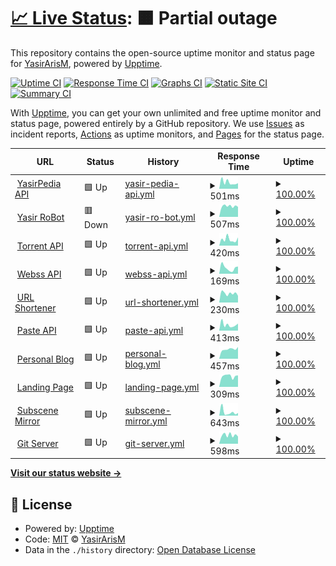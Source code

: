 # [📈 Live Status](https://uptime.yasir.eu.org): <!--live status--> **🟧 Partial outage**

This repository contains the open-source uptime monitor and status page for [YasirArisM](https://yasirpedia.eu.org), powered by [Upptime](https://github.com/upptime/upptime).

[![Uptime CI](https://github.com/YasirArisM/Uptime/workflows/Uptime%20CI/badge.svg)](https://github.com/YasirArisM/Uptime/actions?query=workflow%3A%22Uptime+CI%22)
[![Response Time CI](https://github.com/YasirArisM/Uptime/workflows/Response%20Time%20CI/badge.svg)](https://github.com/YasirArisM/Uptime/actions?query=workflow%3A%22Response+Time+CI%22)
[![Graphs CI](https://github.com/YasirArisM/Uptime/workflows/Graphs%20CI/badge.svg)](https://github.com/YasirArisM/Uptime/actions?query=workflow%3A%22Graphs+CI%22)
[![Static Site CI](https://github.com/YasirArisM/Uptime/workflows/Static%20Site%20CI/badge.svg)](https://github.com/YasirArisM/Uptime/actions?query=workflow%3A%22Static+Site+CI%22)
[![Summary CI](https://github.com/YasirArisM/Uptime/workflows/Summary%20CI/badge.svg)](https://github.com/YasirArisM/Uptime/actions?query=workflow%3A%22Summary+CI%22)

With [Upptime](https://upptime.js.org), you can get your own unlimited and free uptime monitor and status page, powered entirely by a GitHub repository. We use [Issues](https://github.com/YasirArisM/Uptime/issues) as incident reports, [Actions](https://github.com/YasirArisM/Uptime/actions) as uptime monitors, and [Pages](https://uptime.yasir.eu.org) for the status page.

<!--start: status pages-->
<!-- This summary is generated by Upptime (https://github.com/upptime/upptime) -->
<!-- Do not edit this manually, your changes will be overwritten -->
<!-- prettier-ignore -->
| URL | Status | History | Response Time | Uptime |
| --- | ------ | ------- | ------------- | ------ |
| <img alt="" src="https://icons.duckduckgo.com/ip3/yasirapi.eu.org.ico" height="13"> [YasirPedia API](https://yasirapi.eu.org) | 🟩 Up | [yasir-pedia-api.yml](https://github.com/yasirarism/uptime/commits/HEAD/history/yasir-pedia-api.yml) | <details><summary><img alt="Response time graph" src="./graphs/yasir-pedia-api/response-time-week.png" height="20"> 501ms</summary><br><a href="https://uptime.yasir.eu.org/history/yasir-pedia-api"><img alt="Response time 684" src="https://img.shields.io/endpoint?url=https%3A%2F%2Fraw.githubusercontent.com%2Fyasirarism%2Fuptime%2FHEAD%2Fapi%2Fyasir-pedia-api%2Fresponse-time.json"></a><br><a href="https://uptime.yasir.eu.org/history/yasir-pedia-api"><img alt="24-hour response time 428" src="https://img.shields.io/endpoint?url=https%3A%2F%2Fraw.githubusercontent.com%2Fyasirarism%2Fuptime%2FHEAD%2Fapi%2Fyasir-pedia-api%2Fresponse-time-day.json"></a><br><a href="https://uptime.yasir.eu.org/history/yasir-pedia-api"><img alt="7-day response time 501" src="https://img.shields.io/endpoint?url=https%3A%2F%2Fraw.githubusercontent.com%2Fyasirarism%2Fuptime%2FHEAD%2Fapi%2Fyasir-pedia-api%2Fresponse-time-week.json"></a><br><a href="https://uptime.yasir.eu.org/history/yasir-pedia-api"><img alt="30-day response time 553" src="https://img.shields.io/endpoint?url=https%3A%2F%2Fraw.githubusercontent.com%2Fyasirarism%2Fuptime%2FHEAD%2Fapi%2Fyasir-pedia-api%2Fresponse-time-month.json"></a><br><a href="https://uptime.yasir.eu.org/history/yasir-pedia-api"><img alt="1-year response time 684" src="https://img.shields.io/endpoint?url=https%3A%2F%2Fraw.githubusercontent.com%2Fyasirarism%2Fuptime%2FHEAD%2Fapi%2Fyasir-pedia-api%2Fresponse-time-year.json"></a></details> | <details><summary><a href="https://uptime.yasir.eu.org/history/yasir-pedia-api">100.00%</a></summary><a href="https://uptime.yasir.eu.org/history/yasir-pedia-api"><img alt="All-time uptime 100.00%" src="https://img.shields.io/endpoint?url=https%3A%2F%2Fraw.githubusercontent.com%2Fyasirarism%2Fuptime%2FHEAD%2Fapi%2Fyasir-pedia-api%2Fuptime.json"></a><br><a href="https://uptime.yasir.eu.org/history/yasir-pedia-api"><img alt="24-hour uptime 100.00%" src="https://img.shields.io/endpoint?url=https%3A%2F%2Fraw.githubusercontent.com%2Fyasirarism%2Fuptime%2FHEAD%2Fapi%2Fyasir-pedia-api%2Fuptime-day.json"></a><br><a href="https://uptime.yasir.eu.org/history/yasir-pedia-api"><img alt="7-day uptime 100.00%" src="https://img.shields.io/endpoint?url=https%3A%2F%2Fraw.githubusercontent.com%2Fyasirarism%2Fuptime%2FHEAD%2Fapi%2Fyasir-pedia-api%2Fuptime-week.json"></a><br><a href="https://uptime.yasir.eu.org/history/yasir-pedia-api"><img alt="30-day uptime 100.00%" src="https://img.shields.io/endpoint?url=https%3A%2F%2Fraw.githubusercontent.com%2Fyasirarism%2Fuptime%2FHEAD%2Fapi%2Fyasir-pedia-api%2Fuptime-month.json"></a><br><a href="https://uptime.yasir.eu.org/history/yasir-pedia-api"><img alt="1-year uptime 100.00%" src="https://img.shields.io/endpoint?url=https%3A%2F%2Fraw.githubusercontent.com%2Fyasirarism%2Fuptime%2FHEAD%2Fapi%2Fyasir-pedia-api%2Fuptime-year.json"></a></details>
| <img alt="" src="https://icons.duckduckgo.com/ip3/tg.yasirweb.biz.id.ico" height="13"> [Yasir RoBot](https://tg.yasirweb.biz.id) | 🟥 Down | [yasir-ro-bot.yml](https://github.com/yasirarism/uptime/commits/HEAD/history/yasir-ro-bot.yml) | <details><summary><img alt="Response time graph" src="./graphs/yasir-ro-bot/response-time-week.png" height="20"> 507ms</summary><br><a href="https://uptime.yasir.eu.org/history/yasir-ro-bot"><img alt="Response time 601" src="https://img.shields.io/endpoint?url=https%3A%2F%2Fraw.githubusercontent.com%2Fyasirarism%2Fuptime%2FHEAD%2Fapi%2Fyasir-ro-bot%2Fresponse-time.json"></a><br><a href="https://uptime.yasir.eu.org/history/yasir-ro-bot"><img alt="24-hour response time 469" src="https://img.shields.io/endpoint?url=https%3A%2F%2Fraw.githubusercontent.com%2Fyasirarism%2Fuptime%2FHEAD%2Fapi%2Fyasir-ro-bot%2Fresponse-time-day.json"></a><br><a href="https://uptime.yasir.eu.org/history/yasir-ro-bot"><img alt="7-day response time 507" src="https://img.shields.io/endpoint?url=https%3A%2F%2Fraw.githubusercontent.com%2Fyasirarism%2Fuptime%2FHEAD%2Fapi%2Fyasir-ro-bot%2Fresponse-time-week.json"></a><br><a href="https://uptime.yasir.eu.org/history/yasir-ro-bot"><img alt="30-day response time 477" src="https://img.shields.io/endpoint?url=https%3A%2F%2Fraw.githubusercontent.com%2Fyasirarism%2Fuptime%2FHEAD%2Fapi%2Fyasir-ro-bot%2Fresponse-time-month.json"></a><br><a href="https://uptime.yasir.eu.org/history/yasir-ro-bot"><img alt="1-year response time 601" src="https://img.shields.io/endpoint?url=https%3A%2F%2Fraw.githubusercontent.com%2Fyasirarism%2Fuptime%2FHEAD%2Fapi%2Fyasir-ro-bot%2Fresponse-time-year.json"></a></details> | <details><summary><a href="https://uptime.yasir.eu.org/history/yasir-ro-bot">100.00%</a></summary><a href="https://uptime.yasir.eu.org/history/yasir-ro-bot"><img alt="All-time uptime 100.00%" src="https://img.shields.io/endpoint?url=https%3A%2F%2Fraw.githubusercontent.com%2Fyasirarism%2Fuptime%2FHEAD%2Fapi%2Fyasir-ro-bot%2Fuptime.json"></a><br><a href="https://uptime.yasir.eu.org/history/yasir-ro-bot"><img alt="24-hour uptime 100.00%" src="https://img.shields.io/endpoint?url=https%3A%2F%2Fraw.githubusercontent.com%2Fyasirarism%2Fuptime%2FHEAD%2Fapi%2Fyasir-ro-bot%2Fuptime-day.json"></a><br><a href="https://uptime.yasir.eu.org/history/yasir-ro-bot"><img alt="7-day uptime 100.00%" src="https://img.shields.io/endpoint?url=https%3A%2F%2Fraw.githubusercontent.com%2Fyasirarism%2Fuptime%2FHEAD%2Fapi%2Fyasir-ro-bot%2Fuptime-week.json"></a><br><a href="https://uptime.yasir.eu.org/history/yasir-ro-bot"><img alt="30-day uptime 100.00%" src="https://img.shields.io/endpoint?url=https%3A%2F%2Fraw.githubusercontent.com%2Fyasirarism%2Fuptime%2FHEAD%2Fapi%2Fyasir-ro-bot%2Fuptime-month.json"></a><br><a href="https://uptime.yasir.eu.org/history/yasir-ro-bot"><img alt="1-year uptime 100.00%" src="https://img.shields.io/endpoint?url=https%3A%2F%2Fraw.githubusercontent.com%2Fyasirarism%2Fuptime%2FHEAD%2Fapi%2Fyasir-ro-bot%2Fuptime-year.json"></a></details>
| <img alt="" src="https://icons.duckduckgo.com/ip3/tor.yasirapi.eu.org.ico" height="13"> [Torrent API](https://tor.yasirapi.eu.org) | 🟩 Up | [torrent-api.yml](https://github.com/yasirarism/uptime/commits/HEAD/history/torrent-api.yml) | <details><summary><img alt="Response time graph" src="./graphs/torrent-api/response-time-week.png" height="20"> 420ms</summary><br><a href="https://uptime.yasir.eu.org/history/torrent-api"><img alt="Response time 511" src="https://img.shields.io/endpoint?url=https%3A%2F%2Fraw.githubusercontent.com%2Fyasirarism%2Fuptime%2FHEAD%2Fapi%2Ftorrent-api%2Fresponse-time.json"></a><br><a href="https://uptime.yasir.eu.org/history/torrent-api"><img alt="24-hour response time 379" src="https://img.shields.io/endpoint?url=https%3A%2F%2Fraw.githubusercontent.com%2Fyasirarism%2Fuptime%2FHEAD%2Fapi%2Ftorrent-api%2Fresponse-time-day.json"></a><br><a href="https://uptime.yasir.eu.org/history/torrent-api"><img alt="7-day response time 420" src="https://img.shields.io/endpoint?url=https%3A%2F%2Fraw.githubusercontent.com%2Fyasirarism%2Fuptime%2FHEAD%2Fapi%2Ftorrent-api%2Fresponse-time-week.json"></a><br><a href="https://uptime.yasir.eu.org/history/torrent-api"><img alt="30-day response time 713" src="https://img.shields.io/endpoint?url=https%3A%2F%2Fraw.githubusercontent.com%2Fyasirarism%2Fuptime%2FHEAD%2Fapi%2Ftorrent-api%2Fresponse-time-month.json"></a><br><a href="https://uptime.yasir.eu.org/history/torrent-api"><img alt="1-year response time 511" src="https://img.shields.io/endpoint?url=https%3A%2F%2Fraw.githubusercontent.com%2Fyasirarism%2Fuptime%2FHEAD%2Fapi%2Ftorrent-api%2Fresponse-time-year.json"></a></details> | <details><summary><a href="https://uptime.yasir.eu.org/history/torrent-api">100.00%</a></summary><a href="https://uptime.yasir.eu.org/history/torrent-api"><img alt="All-time uptime 100.00%" src="https://img.shields.io/endpoint?url=https%3A%2F%2Fraw.githubusercontent.com%2Fyasirarism%2Fuptime%2FHEAD%2Fapi%2Ftorrent-api%2Fuptime.json"></a><br><a href="https://uptime.yasir.eu.org/history/torrent-api"><img alt="24-hour uptime 100.00%" src="https://img.shields.io/endpoint?url=https%3A%2F%2Fraw.githubusercontent.com%2Fyasirarism%2Fuptime%2FHEAD%2Fapi%2Ftorrent-api%2Fuptime-day.json"></a><br><a href="https://uptime.yasir.eu.org/history/torrent-api"><img alt="7-day uptime 100.00%" src="https://img.shields.io/endpoint?url=https%3A%2F%2Fraw.githubusercontent.com%2Fyasirarism%2Fuptime%2FHEAD%2Fapi%2Ftorrent-api%2Fuptime-week.json"></a><br><a href="https://uptime.yasir.eu.org/history/torrent-api"><img alt="30-day uptime 100.00%" src="https://img.shields.io/endpoint?url=https%3A%2F%2Fraw.githubusercontent.com%2Fyasirarism%2Fuptime%2FHEAD%2Fapi%2Ftorrent-api%2Fuptime-month.json"></a><br><a href="https://uptime.yasir.eu.org/history/torrent-api"><img alt="1-year uptime 100.00%" src="https://img.shields.io/endpoint?url=https%3A%2F%2Fraw.githubusercontent.com%2Fyasirarism%2Fuptime%2FHEAD%2Fapi%2Ftorrent-api%2Fuptime-year.json"></a></details>
| <img alt="" src="https://icons.duckduckgo.com/ip3/webss.yasirapi.eu.org.ico" height="13"> [Webss API](https://webss.yasirapi.eu.org) | 🟩 Up | [webss-api.yml](https://github.com/yasirarism/uptime/commits/HEAD/history/webss-api.yml) | <details><summary><img alt="Response time graph" src="./graphs/webss-api/response-time-week.png" height="20"> 169ms</summary><br><a href="https://uptime.yasir.eu.org/history/webss-api"><img alt="Response time 203" src="https://img.shields.io/endpoint?url=https%3A%2F%2Fraw.githubusercontent.com%2Fyasirarism%2Fuptime%2FHEAD%2Fapi%2Fwebss-api%2Fresponse-time.json"></a><br><a href="https://uptime.yasir.eu.org/history/webss-api"><img alt="24-hour response time 149" src="https://img.shields.io/endpoint?url=https%3A%2F%2Fraw.githubusercontent.com%2Fyasirarism%2Fuptime%2FHEAD%2Fapi%2Fwebss-api%2Fresponse-time-day.json"></a><br><a href="https://uptime.yasir.eu.org/history/webss-api"><img alt="7-day response time 169" src="https://img.shields.io/endpoint?url=https%3A%2F%2Fraw.githubusercontent.com%2Fyasirarism%2Fuptime%2FHEAD%2Fapi%2Fwebss-api%2Fresponse-time-week.json"></a><br><a href="https://uptime.yasir.eu.org/history/webss-api"><img alt="30-day response time 190" src="https://img.shields.io/endpoint?url=https%3A%2F%2Fraw.githubusercontent.com%2Fyasirarism%2Fuptime%2FHEAD%2Fapi%2Fwebss-api%2Fresponse-time-month.json"></a><br><a href="https://uptime.yasir.eu.org/history/webss-api"><img alt="1-year response time 203" src="https://img.shields.io/endpoint?url=https%3A%2F%2Fraw.githubusercontent.com%2Fyasirarism%2Fuptime%2FHEAD%2Fapi%2Fwebss-api%2Fresponse-time-year.json"></a></details> | <details><summary><a href="https://uptime.yasir.eu.org/history/webss-api">100.00%</a></summary><a href="https://uptime.yasir.eu.org/history/webss-api"><img alt="All-time uptime 100.00%" src="https://img.shields.io/endpoint?url=https%3A%2F%2Fraw.githubusercontent.com%2Fyasirarism%2Fuptime%2FHEAD%2Fapi%2Fwebss-api%2Fuptime.json"></a><br><a href="https://uptime.yasir.eu.org/history/webss-api"><img alt="24-hour uptime 100.00%" src="https://img.shields.io/endpoint?url=https%3A%2F%2Fraw.githubusercontent.com%2Fyasirarism%2Fuptime%2FHEAD%2Fapi%2Fwebss-api%2Fuptime-day.json"></a><br><a href="https://uptime.yasir.eu.org/history/webss-api"><img alt="7-day uptime 100.00%" src="https://img.shields.io/endpoint?url=https%3A%2F%2Fraw.githubusercontent.com%2Fyasirarism%2Fuptime%2FHEAD%2Fapi%2Fwebss-api%2Fuptime-week.json"></a><br><a href="https://uptime.yasir.eu.org/history/webss-api"><img alt="30-day uptime 100.00%" src="https://img.shields.io/endpoint?url=https%3A%2F%2Fraw.githubusercontent.com%2Fyasirarism%2Fuptime%2FHEAD%2Fapi%2Fwebss-api%2Fuptime-month.json"></a><br><a href="https://uptime.yasir.eu.org/history/webss-api"><img alt="1-year uptime 100.00%" src="https://img.shields.io/endpoint?url=https%3A%2F%2Fraw.githubusercontent.com%2Fyasirarism%2Fuptime%2FHEAD%2Fapi%2Fwebss-api%2Fuptime-year.json"></a></details>
| <img alt="" src="https://icons.duckduckgo.com/ip3/url.yasirweb.eu.org.ico" height="13"> [URL Shortener](http://url.yasirweb.eu.org) | 🟩 Up | [url-shortener.yml](https://github.com/yasirarism/uptime/commits/HEAD/history/url-shortener.yml) | <details><summary><img alt="Response time graph" src="./graphs/url-shortener/response-time-week.png" height="20"> 230ms</summary><br><a href="https://uptime.yasir.eu.org/history/url-shortener"><img alt="Response time 216" src="https://img.shields.io/endpoint?url=https%3A%2F%2Fraw.githubusercontent.com%2Fyasirarism%2Fuptime%2FHEAD%2Fapi%2Furl-shortener%2Fresponse-time.json"></a><br><a href="https://uptime.yasir.eu.org/history/url-shortener"><img alt="24-hour response time 206" src="https://img.shields.io/endpoint?url=https%3A%2F%2Fraw.githubusercontent.com%2Fyasirarism%2Fuptime%2FHEAD%2Fapi%2Furl-shortener%2Fresponse-time-day.json"></a><br><a href="https://uptime.yasir.eu.org/history/url-shortener"><img alt="7-day response time 230" src="https://img.shields.io/endpoint?url=https%3A%2F%2Fraw.githubusercontent.com%2Fyasirarism%2Fuptime%2FHEAD%2Fapi%2Furl-shortener%2Fresponse-time-week.json"></a><br><a href="https://uptime.yasir.eu.org/history/url-shortener"><img alt="30-day response time 260" src="https://img.shields.io/endpoint?url=https%3A%2F%2Fraw.githubusercontent.com%2Fyasirarism%2Fuptime%2FHEAD%2Fapi%2Furl-shortener%2Fresponse-time-month.json"></a><br><a href="https://uptime.yasir.eu.org/history/url-shortener"><img alt="1-year response time 249" src="https://img.shields.io/endpoint?url=https%3A%2F%2Fraw.githubusercontent.com%2Fyasirarism%2Fuptime%2FHEAD%2Fapi%2Furl-shortener%2Fresponse-time-year.json"></a></details> | <details><summary><a href="https://uptime.yasir.eu.org/history/url-shortener">100.00%</a></summary><a href="https://uptime.yasir.eu.org/history/url-shortener"><img alt="All-time uptime 100.00%" src="https://img.shields.io/endpoint?url=https%3A%2F%2Fraw.githubusercontent.com%2Fyasirarism%2Fuptime%2FHEAD%2Fapi%2Furl-shortener%2Fuptime.json"></a><br><a href="https://uptime.yasir.eu.org/history/url-shortener"><img alt="24-hour uptime 100.00%" src="https://img.shields.io/endpoint?url=https%3A%2F%2Fraw.githubusercontent.com%2Fyasirarism%2Fuptime%2FHEAD%2Fapi%2Furl-shortener%2Fuptime-day.json"></a><br><a href="https://uptime.yasir.eu.org/history/url-shortener"><img alt="7-day uptime 100.00%" src="https://img.shields.io/endpoint?url=https%3A%2F%2Fraw.githubusercontent.com%2Fyasirarism%2Fuptime%2FHEAD%2Fapi%2Furl-shortener%2Fuptime-week.json"></a><br><a href="https://uptime.yasir.eu.org/history/url-shortener"><img alt="30-day uptime 100.00%" src="https://img.shields.io/endpoint?url=https%3A%2F%2Fraw.githubusercontent.com%2Fyasirarism%2Fuptime%2FHEAD%2Fapi%2Furl-shortener%2Fuptime-month.json"></a><br><a href="https://uptime.yasir.eu.org/history/url-shortener"><img alt="1-year uptime 100.00%" src="https://img.shields.io/endpoint?url=https%3A%2F%2Fraw.githubusercontent.com%2Fyasirarism%2Fuptime%2FHEAD%2Fapi%2Furl-shortener%2Fuptime-year.json"></a></details>
| <img alt="" src="https://icons.duckduckgo.com/ip3/paste.yasirapi.eu.org.ico" height="13"> [Paste API](https://paste.yasirapi.eu.org/) | 🟩 Up | [paste-api.yml](https://github.com/yasirarism/uptime/commits/HEAD/history/paste-api.yml) | <details><summary><img alt="Response time graph" src="./graphs/paste-api/response-time-week.png" height="20"> 413ms</summary><br><a href="https://uptime.yasir.eu.org/history/paste-api"><img alt="Response time 499" src="https://img.shields.io/endpoint?url=https%3A%2F%2Fraw.githubusercontent.com%2Fyasirarism%2Fuptime%2FHEAD%2Fapi%2Fpaste-api%2Fresponse-time.json"></a><br><a href="https://uptime.yasir.eu.org/history/paste-api"><img alt="24-hour response time 584" src="https://img.shields.io/endpoint?url=https%3A%2F%2Fraw.githubusercontent.com%2Fyasirarism%2Fuptime%2FHEAD%2Fapi%2Fpaste-api%2Fresponse-time-day.json"></a><br><a href="https://uptime.yasir.eu.org/history/paste-api"><img alt="7-day response time 413" src="https://img.shields.io/endpoint?url=https%3A%2F%2Fraw.githubusercontent.com%2Fyasirarism%2Fuptime%2FHEAD%2Fapi%2Fpaste-api%2Fresponse-time-week.json"></a><br><a href="https://uptime.yasir.eu.org/history/paste-api"><img alt="30-day response time 457" src="https://img.shields.io/endpoint?url=https%3A%2F%2Fraw.githubusercontent.com%2Fyasirarism%2Fuptime%2FHEAD%2Fapi%2Fpaste-api%2Fresponse-time-month.json"></a><br><a href="https://uptime.yasir.eu.org/history/paste-api"><img alt="1-year response time 499" src="https://img.shields.io/endpoint?url=https%3A%2F%2Fraw.githubusercontent.com%2Fyasirarism%2Fuptime%2FHEAD%2Fapi%2Fpaste-api%2Fresponse-time-year.json"></a></details> | <details><summary><a href="https://uptime.yasir.eu.org/history/paste-api">100.00%</a></summary><a href="https://uptime.yasir.eu.org/history/paste-api"><img alt="All-time uptime 100.00%" src="https://img.shields.io/endpoint?url=https%3A%2F%2Fraw.githubusercontent.com%2Fyasirarism%2Fuptime%2FHEAD%2Fapi%2Fpaste-api%2Fuptime.json"></a><br><a href="https://uptime.yasir.eu.org/history/paste-api"><img alt="24-hour uptime 100.00%" src="https://img.shields.io/endpoint?url=https%3A%2F%2Fraw.githubusercontent.com%2Fyasirarism%2Fuptime%2FHEAD%2Fapi%2Fpaste-api%2Fuptime-day.json"></a><br><a href="https://uptime.yasir.eu.org/history/paste-api"><img alt="7-day uptime 100.00%" src="https://img.shields.io/endpoint?url=https%3A%2F%2Fraw.githubusercontent.com%2Fyasirarism%2Fuptime%2FHEAD%2Fapi%2Fpaste-api%2Fuptime-week.json"></a><br><a href="https://uptime.yasir.eu.org/history/paste-api"><img alt="30-day uptime 100.00%" src="https://img.shields.io/endpoint?url=https%3A%2F%2Fraw.githubusercontent.com%2Fyasirarism%2Fuptime%2FHEAD%2Fapi%2Fpaste-api%2Fuptime-month.json"></a><br><a href="https://uptime.yasir.eu.org/history/paste-api"><img alt="1-year uptime 100.00%" src="https://img.shields.io/endpoint?url=https%3A%2F%2Fraw.githubusercontent.com%2Fyasirarism%2Fuptime%2FHEAD%2Fapi%2Fpaste-api%2Fuptime-year.json"></a></details>
| <img alt="" src="https://icons.duckduckgo.com/ip3/yasirweb.eu.org.ico" height="13"> [Personal Blog](https://yasirweb.eu.org) | 🟩 Up | [personal-blog.yml](https://github.com/yasirarism/uptime/commits/HEAD/history/personal-blog.yml) | <details><summary><img alt="Response time graph" src="./graphs/personal-blog/response-time-week.png" height="20"> 457ms</summary><br><a href="https://uptime.yasir.eu.org/history/personal-blog"><img alt="Response time 518" src="https://img.shields.io/endpoint?url=https%3A%2F%2Fraw.githubusercontent.com%2Fyasirarism%2Fuptime%2FHEAD%2Fapi%2Fpersonal-blog%2Fresponse-time.json"></a><br><a href="https://uptime.yasir.eu.org/history/personal-blog"><img alt="24-hour response time 395" src="https://img.shields.io/endpoint?url=https%3A%2F%2Fraw.githubusercontent.com%2Fyasirarism%2Fuptime%2FHEAD%2Fapi%2Fpersonal-blog%2Fresponse-time-day.json"></a><br><a href="https://uptime.yasir.eu.org/history/personal-blog"><img alt="7-day response time 457" src="https://img.shields.io/endpoint?url=https%3A%2F%2Fraw.githubusercontent.com%2Fyasirarism%2Fuptime%2FHEAD%2Fapi%2Fpersonal-blog%2Fresponse-time-week.json"></a><br><a href="https://uptime.yasir.eu.org/history/personal-blog"><img alt="30-day response time 478" src="https://img.shields.io/endpoint?url=https%3A%2F%2Fraw.githubusercontent.com%2Fyasirarism%2Fuptime%2FHEAD%2Fapi%2Fpersonal-blog%2Fresponse-time-month.json"></a><br><a href="https://uptime.yasir.eu.org/history/personal-blog"><img alt="1-year response time 518" src="https://img.shields.io/endpoint?url=https%3A%2F%2Fraw.githubusercontent.com%2Fyasirarism%2Fuptime%2FHEAD%2Fapi%2Fpersonal-blog%2Fresponse-time-year.json"></a></details> | <details><summary><a href="https://uptime.yasir.eu.org/history/personal-blog">100.00%</a></summary><a href="https://uptime.yasir.eu.org/history/personal-blog"><img alt="All-time uptime 100.00%" src="https://img.shields.io/endpoint?url=https%3A%2F%2Fraw.githubusercontent.com%2Fyasirarism%2Fuptime%2FHEAD%2Fapi%2Fpersonal-blog%2Fuptime.json"></a><br><a href="https://uptime.yasir.eu.org/history/personal-blog"><img alt="24-hour uptime 100.00%" src="https://img.shields.io/endpoint?url=https%3A%2F%2Fraw.githubusercontent.com%2Fyasirarism%2Fuptime%2FHEAD%2Fapi%2Fpersonal-blog%2Fuptime-day.json"></a><br><a href="https://uptime.yasir.eu.org/history/personal-blog"><img alt="7-day uptime 100.00%" src="https://img.shields.io/endpoint?url=https%3A%2F%2Fraw.githubusercontent.com%2Fyasirarism%2Fuptime%2FHEAD%2Fapi%2Fpersonal-blog%2Fuptime-week.json"></a><br><a href="https://uptime.yasir.eu.org/history/personal-blog"><img alt="30-day uptime 100.00%" src="https://img.shields.io/endpoint?url=https%3A%2F%2Fraw.githubusercontent.com%2Fyasirarism%2Fuptime%2FHEAD%2Fapi%2Fpersonal-blog%2Fuptime-month.json"></a><br><a href="https://uptime.yasir.eu.org/history/personal-blog"><img alt="1-year uptime 100.00%" src="https://img.shields.io/endpoint?url=https%3A%2F%2Fraw.githubusercontent.com%2Fyasirarism%2Fuptime%2FHEAD%2Fapi%2Fpersonal-blog%2Fuptime-year.json"></a></details>
| <img alt="" src="https://icons.duckduckgo.com/ip3/yasirpedia.eu.org.ico" height="13"> [Landing Page](https://yasirpedia.eu.org) | 🟩 Up | [landing-page.yml](https://github.com/yasirarism/uptime/commits/HEAD/history/landing-page.yml) | <details><summary><img alt="Response time graph" src="./graphs/landing-page/response-time-week.png" height="20"> 309ms</summary><br><a href="https://uptime.yasir.eu.org/history/landing-page"><img alt="Response time 237" src="https://img.shields.io/endpoint?url=https%3A%2F%2Fraw.githubusercontent.com%2Fyasirarism%2Fuptime%2FHEAD%2Fapi%2Flanding-page%2Fresponse-time.json"></a><br><a href="https://uptime.yasir.eu.org/history/landing-page"><img alt="24-hour response time 336" src="https://img.shields.io/endpoint?url=https%3A%2F%2Fraw.githubusercontent.com%2Fyasirarism%2Fuptime%2FHEAD%2Fapi%2Flanding-page%2Fresponse-time-day.json"></a><br><a href="https://uptime.yasir.eu.org/history/landing-page"><img alt="7-day response time 309" src="https://img.shields.io/endpoint?url=https%3A%2F%2Fraw.githubusercontent.com%2Fyasirarism%2Fuptime%2FHEAD%2Fapi%2Flanding-page%2Fresponse-time-week.json"></a><br><a href="https://uptime.yasir.eu.org/history/landing-page"><img alt="30-day response time 258" src="https://img.shields.io/endpoint?url=https%3A%2F%2Fraw.githubusercontent.com%2Fyasirarism%2Fuptime%2FHEAD%2Fapi%2Flanding-page%2Fresponse-time-month.json"></a><br><a href="https://uptime.yasir.eu.org/history/landing-page"><img alt="1-year response time 237" src="https://img.shields.io/endpoint?url=https%3A%2F%2Fraw.githubusercontent.com%2Fyasirarism%2Fuptime%2FHEAD%2Fapi%2Flanding-page%2Fresponse-time-year.json"></a></details> | <details><summary><a href="https://uptime.yasir.eu.org/history/landing-page">100.00%</a></summary><a href="https://uptime.yasir.eu.org/history/landing-page"><img alt="All-time uptime 100.00%" src="https://img.shields.io/endpoint?url=https%3A%2F%2Fraw.githubusercontent.com%2Fyasirarism%2Fuptime%2FHEAD%2Fapi%2Flanding-page%2Fuptime.json"></a><br><a href="https://uptime.yasir.eu.org/history/landing-page"><img alt="24-hour uptime 100.00%" src="https://img.shields.io/endpoint?url=https%3A%2F%2Fraw.githubusercontent.com%2Fyasirarism%2Fuptime%2FHEAD%2Fapi%2Flanding-page%2Fuptime-day.json"></a><br><a href="https://uptime.yasir.eu.org/history/landing-page"><img alt="7-day uptime 100.00%" src="https://img.shields.io/endpoint?url=https%3A%2F%2Fraw.githubusercontent.com%2Fyasirarism%2Fuptime%2FHEAD%2Fapi%2Flanding-page%2Fuptime-week.json"></a><br><a href="https://uptime.yasir.eu.org/history/landing-page"><img alt="30-day uptime 100.00%" src="https://img.shields.io/endpoint?url=https%3A%2F%2Fraw.githubusercontent.com%2Fyasirarism%2Fuptime%2FHEAD%2Fapi%2Flanding-page%2Fuptime-month.json"></a><br><a href="https://uptime.yasir.eu.org/history/landing-page"><img alt="1-year uptime 100.00%" src="https://img.shields.io/endpoint?url=https%3A%2F%2Fraw.githubusercontent.com%2Fyasirarism%2Fuptime%2FHEAD%2Fapi%2Flanding-page%2Fuptime-year.json"></a></details>
| <img alt="" src="https://icons.duckduckgo.com/ip3/sub.yasirweb.eu.org.ico" height="13"> [Subscene Mirror](https://sub.yasirweb.eu.org) | 🟩 Up | [subscene-mirror.yml](https://github.com/yasirarism/uptime/commits/HEAD/history/subscene-mirror.yml) | <details><summary><img alt="Response time graph" src="./graphs/subscene-mirror/response-time-week.png" height="20"> 643ms</summary><br><a href="https://uptime.yasir.eu.org/history/subscene-mirror"><img alt="Response time 1603" src="https://img.shields.io/endpoint?url=https%3A%2F%2Fraw.githubusercontent.com%2Fyasirarism%2Fuptime%2FHEAD%2Fapi%2Fsubscene-mirror%2Fresponse-time.json"></a><br><a href="https://uptime.yasir.eu.org/history/subscene-mirror"><img alt="24-hour response time 527" src="https://img.shields.io/endpoint?url=https%3A%2F%2Fraw.githubusercontent.com%2Fyasirarism%2Fuptime%2FHEAD%2Fapi%2Fsubscene-mirror%2Fresponse-time-day.json"></a><br><a href="https://uptime.yasir.eu.org/history/subscene-mirror"><img alt="7-day response time 643" src="https://img.shields.io/endpoint?url=https%3A%2F%2Fraw.githubusercontent.com%2Fyasirarism%2Fuptime%2FHEAD%2Fapi%2Fsubscene-mirror%2Fresponse-time-week.json"></a><br><a href="https://uptime.yasir.eu.org/history/subscene-mirror"><img alt="30-day response time 1858" src="https://img.shields.io/endpoint?url=https%3A%2F%2Fraw.githubusercontent.com%2Fyasirarism%2Fuptime%2FHEAD%2Fapi%2Fsubscene-mirror%2Fresponse-time-month.json"></a><br><a href="https://uptime.yasir.eu.org/history/subscene-mirror"><img alt="1-year response time 1603" src="https://img.shields.io/endpoint?url=https%3A%2F%2Fraw.githubusercontent.com%2Fyasirarism%2Fuptime%2FHEAD%2Fapi%2Fsubscene-mirror%2Fresponse-time-year.json"></a></details> | <details><summary><a href="https://uptime.yasir.eu.org/history/subscene-mirror">100.00%</a></summary><a href="https://uptime.yasir.eu.org/history/subscene-mirror"><img alt="All-time uptime 100.00%" src="https://img.shields.io/endpoint?url=https%3A%2F%2Fraw.githubusercontent.com%2Fyasirarism%2Fuptime%2FHEAD%2Fapi%2Fsubscene-mirror%2Fuptime.json"></a><br><a href="https://uptime.yasir.eu.org/history/subscene-mirror"><img alt="24-hour uptime 100.00%" src="https://img.shields.io/endpoint?url=https%3A%2F%2Fraw.githubusercontent.com%2Fyasirarism%2Fuptime%2FHEAD%2Fapi%2Fsubscene-mirror%2Fuptime-day.json"></a><br><a href="https://uptime.yasir.eu.org/history/subscene-mirror"><img alt="7-day uptime 100.00%" src="https://img.shields.io/endpoint?url=https%3A%2F%2Fraw.githubusercontent.com%2Fyasirarism%2Fuptime%2FHEAD%2Fapi%2Fsubscene-mirror%2Fuptime-week.json"></a><br><a href="https://uptime.yasir.eu.org/history/subscene-mirror"><img alt="30-day uptime 100.00%" src="https://img.shields.io/endpoint?url=https%3A%2F%2Fraw.githubusercontent.com%2Fyasirarism%2Fuptime%2FHEAD%2Fapi%2Fsubscene-mirror%2Fuptime-month.json"></a><br><a href="https://uptime.yasir.eu.org/history/subscene-mirror"><img alt="1-year uptime 100.00%" src="https://img.shields.io/endpoint?url=https%3A%2F%2Fraw.githubusercontent.com%2Fyasirarism%2Fuptime%2FHEAD%2Fapi%2Fsubscene-mirror%2Fuptime-year.json"></a></details>
| <img alt="" src="https://icons.duckduckgo.com/ip3/git.yasirweb.eu.org.ico" height="13"> [Git Server](https://git.yasirweb.eu.org) | 🟩 Up | [git-server.yml](https://github.com/yasirarism/uptime/commits/HEAD/history/git-server.yml) | <details><summary><img alt="Response time graph" src="./graphs/git-server/response-time-week.png" height="20"> 598ms</summary><br><a href="https://uptime.yasir.eu.org/history/git-server"><img alt="Response time 597" src="https://img.shields.io/endpoint?url=https%3A%2F%2Fraw.githubusercontent.com%2Fyasirarism%2Fuptime%2FHEAD%2Fapi%2Fgit-server%2Fresponse-time.json"></a><br><a href="https://uptime.yasir.eu.org/history/git-server"><img alt="24-hour response time 527" src="https://img.shields.io/endpoint?url=https%3A%2F%2Fraw.githubusercontent.com%2Fyasirarism%2Fuptime%2FHEAD%2Fapi%2Fgit-server%2Fresponse-time-day.json"></a><br><a href="https://uptime.yasir.eu.org/history/git-server"><img alt="7-day response time 598" src="https://img.shields.io/endpoint?url=https%3A%2F%2Fraw.githubusercontent.com%2Fyasirarism%2Fuptime%2FHEAD%2Fapi%2Fgit-server%2Fresponse-time-week.json"></a><br><a href="https://uptime.yasir.eu.org/history/git-server"><img alt="30-day response time 597" src="https://img.shields.io/endpoint?url=https%3A%2F%2Fraw.githubusercontent.com%2Fyasirarism%2Fuptime%2FHEAD%2Fapi%2Fgit-server%2Fresponse-time-month.json"></a><br><a href="https://uptime.yasir.eu.org/history/git-server"><img alt="1-year response time 597" src="https://img.shields.io/endpoint?url=https%3A%2F%2Fraw.githubusercontent.com%2Fyasirarism%2Fuptime%2FHEAD%2Fapi%2Fgit-server%2Fresponse-time-year.json"></a></details> | <details><summary><a href="https://uptime.yasir.eu.org/history/git-server">100.00%</a></summary><a href="https://uptime.yasir.eu.org/history/git-server"><img alt="All-time uptime 100.00%" src="https://img.shields.io/endpoint?url=https%3A%2F%2Fraw.githubusercontent.com%2Fyasirarism%2Fuptime%2FHEAD%2Fapi%2Fgit-server%2Fuptime.json"></a><br><a href="https://uptime.yasir.eu.org/history/git-server"><img alt="24-hour uptime 100.00%" src="https://img.shields.io/endpoint?url=https%3A%2F%2Fraw.githubusercontent.com%2Fyasirarism%2Fuptime%2FHEAD%2Fapi%2Fgit-server%2Fuptime-day.json"></a><br><a href="https://uptime.yasir.eu.org/history/git-server"><img alt="7-day uptime 100.00%" src="https://img.shields.io/endpoint?url=https%3A%2F%2Fraw.githubusercontent.com%2Fyasirarism%2Fuptime%2FHEAD%2Fapi%2Fgit-server%2Fuptime-week.json"></a><br><a href="https://uptime.yasir.eu.org/history/git-server"><img alt="30-day uptime 100.00%" src="https://img.shields.io/endpoint?url=https%3A%2F%2Fraw.githubusercontent.com%2Fyasirarism%2Fuptime%2FHEAD%2Fapi%2Fgit-server%2Fuptime-month.json"></a><br><a href="https://uptime.yasir.eu.org/history/git-server"><img alt="1-year uptime 100.00%" src="https://img.shields.io/endpoint?url=https%3A%2F%2Fraw.githubusercontent.com%2Fyasirarism%2Fuptime%2FHEAD%2Fapi%2Fgit-server%2Fuptime-year.json"></a></details>

<!--end: status pages-->

[**Visit our status website →**](https://uptime.yasir.eu.org)

## 📄 License

- Powered by: [Upptime](https://github.com/upptime/upptime)
- Code: [MIT](./LICENSE) © [YasirArisM](https://yasirpedia.eu.org)
- Data in the `./history` directory: [Open Database License](https://opendatacommons.org/licenses/odbl/1-0/)
